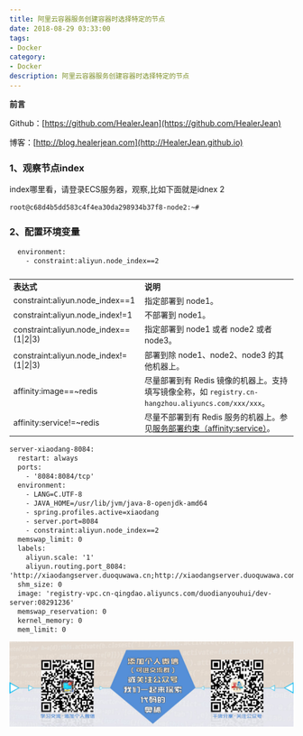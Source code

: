 ```yaml
---
title: 阿里云容器服务创建容器时选择特定的节点
date: 2018-08-29 03:33:00
tags: 
- Docker
category: 
- Docker
description: 阿里云容器服务创建容器时选择特定的节点
---
```

**前言**     

 Github：[https://github.com/HealerJean](https://github.com/HealerJean)         

 博客：[http://blog.healerjean.com](http://HealerJean.github.io)           

### 1、观察节点index

index哪里看，请登录ECS服务器，观察,比如下面就是idnex 2


```
root@c68d4b5dd583c4f4ea30da298934b37f8-node2:~# 
```
### 2、配置环境变量

```
  environment:
    - constraint:aliyun.node_index==2
```


<table class="table" id="concept_yxc_t5s_xdb__table_uyb_x5s_xdb"> 
    <caption></caption> 
    <colgroup> 
     <col> 
     <col> 
    </colgroup> 
    <tbody class="tbody"> 
     <tr> 
      <td class="entry"><strong class="ph b">表达式</strong></td> 
      <td class="entry"><strong class="ph b">说明</strong></td> 
     </tr> 
     <tr> 
      <td class="entry" data-spm-anchor-id="a2c4g.11186623.2.i2.4a3247351hvk6L">constraint:aliyun.node_index==1</td> 
      <td class="entry">指定部署到 node1。</td> 
     </tr> 
     <tr> 
      <td class="entry">constraint:aliyun.node_index!=1</td> 
      <td class="entry">不部署到 node1。</td> 
     </tr> 
     <tr> 
      <td class="entry">constraint:aliyun.node_index==(1|2|3)</td> 
      <td class="entry">指定部署到 node1 或者 node2 或者 node3。</td> 
     </tr> 
     <tr> 
      <td class="entry">constraint:aliyun.node_index!=(1|2|3)</td> 
      <td class="entry">部署到除 node1、node2、node3 的其他机器上。</td> 
     </tr> 
     <tr> 
      <td class="entry">affinity:image==~redis</td> 
      <td class="entry">尽量部署到有 Redis 镜像的机器上。支持填写镜像全称，如 <code class="ph codeph">registry.cn-hangzhou.aliyuncs.com/xxx/xxx</code>。 </td> 
     </tr> 
     <tr> 
      <td class="entry">affinity:service!=~redis</td> 
      <td class="entry">尽量不部署到有 Redis 服务的机器上。参见<a class="xref" href="/document_detail/48490.html">服务部署约束（affinity:service）</a>。 </td> 
     </tr> 
    </tbody> 
   </table>



```
server-xiaodang-8084:
  restart: always
  ports:
    - '8084:8084/tcp'
  environment:
    - LANG=C.UTF-8
    - JAVA_HOME=/usr/lib/jvm/java-8-openjdk-amd64
    - spring.profiles.active=xiaodang
    - server.port=8084
    - constraint:aliyun.node_index==2
  memswap_limit: 0
  labels:
    aliyun.scale: '1'
    aliyun.routing.port_8084: 'http://xiaodangserver.duoquwawa.cn;http://xiaodangserver.duoquwawa.com;xiaodang'
  shm_size: 0
  image: 'registry-vpc.cn-qingdao.aliyuncs.com/duodianyouhui/dev-server:08291236'
  memswap_reservation: 0
  kernel_memory: 0
  mem_limit: 0
```





![ContactAuthor](https://raw.githubusercontent.com/HealerJean/HealerJean.github.io/master/assets/img/artical_bottom.jpg)




<!-- Gitalk 评论 start  -->

<link rel="stylesheet" href="https://unpkg.com/gitalk/dist/gitalk.css">
<script src="https://unpkg.com/gitalk@latest/dist/gitalk.min.js"></script> 
<div id="gitalk-container"></div>    
 <script type="text/javascript">
    var gitalk = new Gitalk({
		clientID: `1d164cd85549874d0e3a`,
		clientSecret: `527c3d223d1e6608953e835b547061037d140355`,
		repo: `HealerJean.github.io`,
		owner: 'HealerJean',
		admin: ['HealerJean'],
		id: 'bnHvhrLoQUWBDA6d',
    });
    gitalk.render('gitalk-container');
</script> 

<!-- Gitalk end -->


